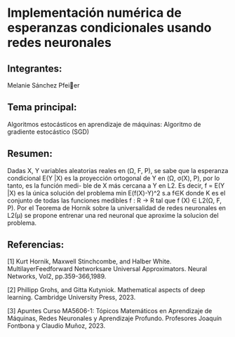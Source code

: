 # Implementación numérica de esperanzas condicionales usando redes neuronales

## Integrantes:

Melanie Sánchez Pfeier

## Tema principal:

Algoritmos estocásticos en aprendizaje de máquinas: Algoritmo de gradiente estocástico (SGD)

## Resumen:

Dadas X, Y variables aleatorias reales en
(Ω, F, P), se sabe que la esperanza condicional 
E(Y |X) es la proyección ortogonal de Y en
(Ω, σ(X), P), por lo tanto, es la función medi-
ble de X más cercana a Y en L2. Es decir,
f = E(Y |X) es la única solución del problema
min E(f(X)-Y)^2 s.a f∈K
donde K es el conjunto de todas las funciones
medibles f : R → R tal que f (X) ∈ L2(Ω, F, P).
Por el Teorema de Hornik sobre la universalidad
de redes neuronales en L2(μ) se propone entrenar una red neuronal
que aproxime la solucion del problema.

## Referencias:

[1] Kurt Hornik, Maxwell Stinchcombe, and
Halber White. MultilayerFeedforward Networksare Universal Approximators. Neural
Networks, Vol2, pp.359-366,1989.

[2] Phillipp Grohs, and Gitta Kutyniok. Mathematical aspects of deep learning. Cambridge University Press, 2023.

[3] Apuntes Curso MA5606-1: Tópicos Matemáticos en Aprendizaje de Máquinas, Redes Neuronales y Aprendizaje Profundo.
Profesores Joaquín Fontbona y Claudio
Muñoz, 2023.

